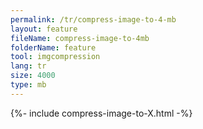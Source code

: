 ```yaml
---
permalink: /tr/compress-image-to-4-mb
layout: feature
fileName: compress-image-to-4mb
folderName: feature
tool: imgcompression
lang: tr
size: 4000
type: mb
---
```


{%- include compress-image-to-X.html -%}
